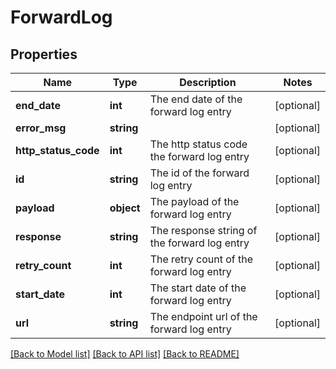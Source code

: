 # ForwardLog

## Properties
Name | Type | Description | Notes
------------ | ------------- | ------------- | -------------
**end_date** | **int** | The end date of the forward log entry | [optional] 
**error_msg** | **string** |  | [optional] 
**http_status_code** | **int** | The http status code the forward log entry | [optional] 
**id** | **string** | The id of the forward log entry | [optional] 
**payload** | **object** | The payload of the forward log entry | [optional] 
**response** | **string** | The response string of the forward log entry | [optional] 
**retry_count** | **int** | The retry count of the forward log entry | [optional] 
**start_date** | **int** | The start date of the forward log entry | [optional] 
**url** | **string** | The endpoint url of the forward log entry | [optional] 

[[Back to Model list]](../README.md#documentation-for-models) [[Back to API list]](../README.md#documentation-for-api-endpoints) [[Back to README]](../README.md)


